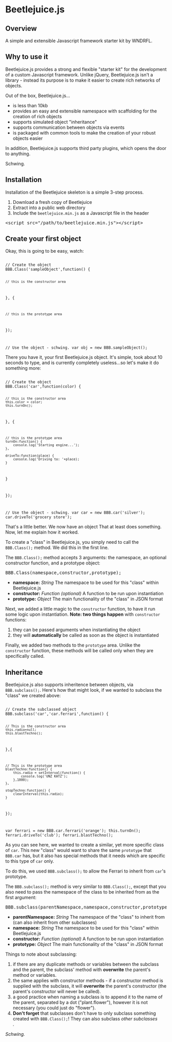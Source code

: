 # Beetlejuice.js

## Overview

A simple and extensible Javascript framework starter kit by WNDRFL.

## Why to use it

Beetlejuice.js provides a strong and flexible "starter kit" for the development of a custom Javascript framework. Unlike jQuery, Beetlejuice.js isn't a library - instead its purpose is to make it easier to create rich networks of objects.

Out of the box, Beetlejuice.js...

- is less than 10kb
- provides an easy and extensible namespace with scaffolding for the creation of rich objects
- supports simulated object "inheritance"
- supports communication between objects via events
- is packaged with common tools to make the creation of your robust objects easier

In addition, Beetlejuice.js supports third party plugins, which opens the door to anything.

Schwing.

## Installation
Installation of the Beetlejuice skeleton is a simple 3-step process.

1. Download a fresh copy of Beetlejuice
2. Extract into a public web directory
3. Include the `beetlejuice.min.js` as a Javascript file in the header

<pre>&lt;script src="/path/to/beetlejuice.min.js"&gt;&lt;/script&gt;</pre>

## Create your first object

Okay, this is going to be easy, watch:

<code>
// Create the object
BBB.Class('sampleObject',function() {

	// this is the constructor area

}, {

	// this is the prototype area

});

// Use the object - schwing.
var obj = new BBB.sampleObject();
</code>

There you have it, your first Beetlejuice.js object. It's simple, took about 10 seconds to type, and is currently completely useless...so let's make it do something more:

<code>
// Create the object
BBB.Class('car',function(color) {

	// this is the constructor area
	this.color = color;
	this.turnOn();

}, {

	// this is the prototype area
	turnOn:function() {
		console.log('Starting engine...');
	},

	driveTo:function(place) {
		console.log('Driving to: '+place);
	}
}

});

// Use the object - schwing.
var car = new BBB.car('silver');
car.driveTo('grocery store');
</code>

That's a little better. We now have an object That at least does something. Now, let me explain how it worked. 

To create a "class" in Beetlejuice.js, you simply need to call the `BBB.Class();` method. We did this in the first line.

The `BBB.Class();` method accepts 3 arguments: the namespace, an optional constructor function, and a prototype object:

<pre>BBB.Class(namespace,constructor,prototype);</pre>

- <b>namespace:</b> <i>String</i> The namespace to be used for this "class" within Beetlejuice.js
- <b>constructor:</b> <i>Function (optional)</i> A function to be run upon instantiation
- <b>prototype:</b> <i>Object</i> The main functionality of the "class" in JSON format

Next, we added a little magic to the `constructor` function, to have it run some logic upon instantiation. <b>Note: two things happen</b> with `constructor` functions:

1. they can be passed arguments when instantiating the object
2. they will <b>automatically</b> be called as soon as the object is instantiated

Finally, we added two methods to the `prototype` area. Unlike the `constructor` function, these methods will be called only when they are specifically called.

## Inheritance

Beetlejuice.js also supports inheritence between objects, via `BBB.subclass();`. Here's how that might look, if we wanted to subclass the "class" we created above:

<code>
// Create the subclassed object
BBB.subclass('car','car.ferrari',function() {

	// This is the constructor area
	this.radio=null;
	this.blastTechno();

},{

	// This is the prototype area
	blastTechno:function() {
		this.radio = setInterval(function() {
			console.log('UNZ KATZ');
		},1000);
	},

	stopTechno:function() {
		clearInterval(this.radio);
	}

});

var ferrari = new BBB.car.ferrari('orange');
this.turnOn();
ferrari.driveTo('club'); 
ferrari.blastTechno();
</code>

As you can see here, we wanted to create a similar, yet more specific class of `car`. This new "class" would want to share the same `prototype` that `BBB.car` has, but it also has special methods that it needs which are specific to this type of `car` only.

To do this, we used `BBB.subclass();` to allow the Ferrari to inherit from `car`'s prototype.

The `BBB.subclass();` method is very similar to `BBB.Class();`, except that you also need to pass the namespace of the class to be inherited from as the first argument:

<pre>BBB.subclass(parentNamespace,namespace,constructor,prototype);</pre>

- <b>parentNamespace:</b> <i>String</i> The namespace of the "class" to inherit from (can also inherit from other subclasses)
- <b>namespace:</b> <i>String</i> The namespace to be used for this "class" within Beetlejuice.js
- <b>constructor:</b> <i>Function (optional)</i> A function to be run upon instantiation
- <b>prototype:</b> <i>Object</i> The main functionality of the "class" in JSON format

Things to note about subclassing:

1. if there are any duplicate methods or variables between the subclass and the parent, the subclass' method with <b>overwrite</b> the parent's method or variables.
2. the same applies with constructor methods - if a constructor method is supplied with the subclass, it will <b>overwrite</b> the parent's constructor (the parent's constructor will never be called).
3. a good practice when naming a subclass is to append it to the name of the parent, separated by a dot ("plant.flower"), however it is not necessary (you could just do "flower").
4. <b>Don't forget</b> that subclasses don't have to only subclass something created with `BBB.Class();`! They can also subclass <i>other subclasses</li>.

Schwing.